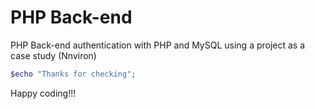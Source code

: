# PHP Back-end 
PHP Back-end authentication with PHP and MySQL using a project as a case study (Nnviron)

```php
$echo "Thanks for checking";
```

Happy coding!!!


